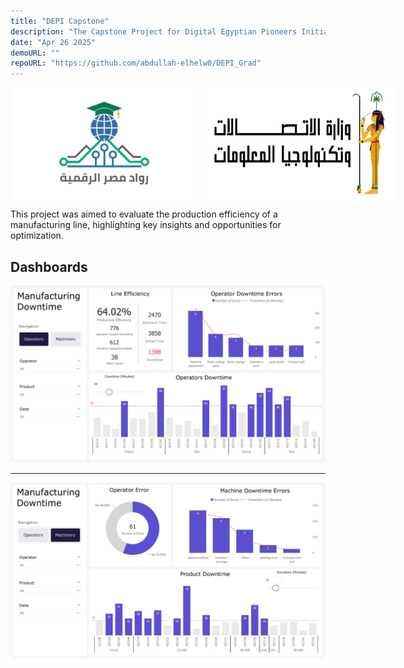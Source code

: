 ```yaml
---
title: "DEPI Capstone"
description: "The Capstone Project for Digital Egyptian Pioneers Initiative training program"
date: "Apr 26 2025"
demoURL: ""
repoURL: "https://github.com/abdullah-elhelw0/DEPI_Grad"
---
```


<p style="display: flex; gap: 16px;">
  <img src="/Images/DEPI/DEPI Logo.png" alt="DEPI Logo" width="300" />
  <img src="/Images/DEPI/MCIT Logo.png" alt="MCIT Logo" width="300" />
</p>

This project was aimed to evaluate the production efficiency of a manufacturing line, highlighting key insights and opportunities for optimization.

## Dashboards

![Operators](/public/Images/DEPI/Operators.png)

---

![Operators](/public/Images/DEPI/Machines.png)
